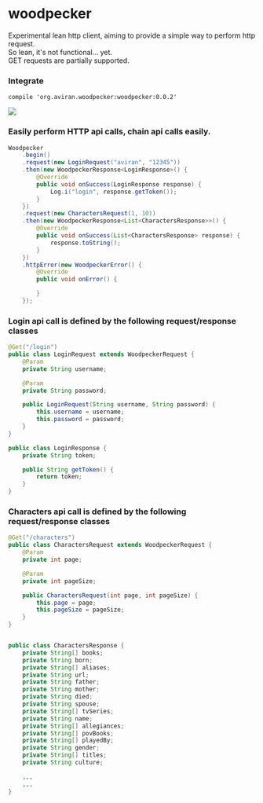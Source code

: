 # woodpecker

Experimental lean http client, aiming to provide a simple way to perform http request.<br/>
So lean, it's not functional... yet.<br/>
GET requests are partially supported.<br/>
### Integrate
```
compile 'org.aviran.woodpecker:woodpecker:0.0.2'
```

<img src="http://i.imgur.com/35jFhoU.gif"/>


### Easily perform HTTP api calls, chain api calls easily.
```java
Woodpecker
    .begin()
    .request(new LoginRequest("aviran", "12345"))
    .then(new WoodpeckerResponse<LoginResponse>() {
        @Override
        public void onSuccess(LoginResponse response) {
            Log.i("login", response.getToken());
        }
    })
    .request(new CharactersRequest(1, 10))
    .then(new WoodpeckerResponse<List<CharactersResponse>>() {
        @Override
        public void onSuccess(List<CharactersResponse> response) {
            response.toString();
        }
    })
    .httpError(new WoodpeckerError() {
        @Override
        public void onError() {

        }
    });
```

### Login api call is defined by the following request/response classes
```java
@Get("/login")
public class LoginRequest extends WoodpeckerRequest {
    @Param
    private String username;

    @Param
    private String password;

    public LoginRequest(String username, String password) {
        this.username = username;
        this.password = password;
    }
}

public class LoginResponse {
    private String token;

    public String getToken() {
        return token;
    }
}

```

### Characters api call is defined by the following request/response classes
```java
@Get("/characters")
public class CharactersRequest extends WoodpeckerRequest {
    @Param
    private int page;

    @Param
    private int pageSize;

    public CharactersRequest(int page, int pageSize) {
        this.page = page;
        this.pageSize = pageSize;
    }
}


public class CharactersResponse {
    private String[] books;
    private String born;
    private String[] aliases;
    private String url;
    private String father;
    private String mother;
    private String died;
    private String spouse;
    private String[] tvSeries;
    private String name;
    private String[] allegiances;
    private String[] povBooks;
    private String[] playedBy;
    private String gender;
    private String[] titles;
    private String culture;
    
    ...
    ...
}

```

